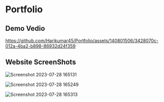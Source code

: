 # Portfolio

## Demo Vedio
https://github.com/Harikumar45/Portfolio/assets/140801506/3428070c-012a-4ba2-b898-86932d24f359


## Website ScreenShots
![Screenshot 2023-07-28 165131](https://github.com/Harikumar45/Portfolio/assets/140801506/d9b38b6d-14cc-4f98-8775-ae8c9b012fd9)

![Screenshot 2023-07-28 165249](https://github.com/Harikumar45/Portfolio/assets/140801506/ca0cd240-568d-42ce-b6fb-5eea148d3027)

![Screenshot 2023-07-28 165313](https://github.com/Harikumar45/Portfolio/assets/140801506/c199233d-1cfc-422b-8e83-9fc860f9e442)













